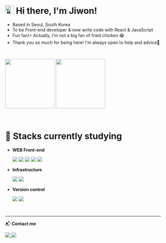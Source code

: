 # <img src="https://github.com/wervlad/wervlad/assets/24524555/766d336d-b87d-44ba-807c-c51de2bc6b4d" width="28px" alt="👋" style="max-width: 100%;"> Hi there, I'm Jiwon!
- Based in Seoul, South Korea
- To be Front-end developer & now write code with React & JavaScript
- Fun fact⚡ Actually, I'm not a big fan of fried chicken 😂
- Thank you so much for being here! I'm always open to help and advice💙

<br />

<img src="https://github-readme-stats.vercel.app/api/top-langs/?username=xoxojw&langs_count=10&layout=compact&theme=tokyonight" style="height: 160px" /> <img src="https://github-readme-stats.vercel.app/api?username=xoxojw&show_icons=true&theme=tokyonight" style="height: 160px" />

<br />

# 📖 Stacks currently studying
- **WEB Front-end**

  <img src="https://img.shields.io/badge/JavaScript-F7DF1E?style=for-the-badge&logo=JavaScript&logoColor=black">
  <img src="https://img.shields.io/badge/TypeScript-3178C6?style=for-the-badge&logo=TypeScript&logoColor=white">
  <img src="https://img.shields.io/badge/React-61DAFB?style=for-the-badge&logo=React&logoColor=black">
  <img src="https://img.shields.io/badge/HTML5-E34F26?style=for-the-badge&logo=html5&logoColor=white">
  <img src="https://img.shields.io/badge/CSS-1572B6?style=for-the-badge&logo=css3&logoColor=white">
  
- **Infrastructure**

  <img src="https://img.shields.io/badge/Firebase-FFCA28?style=for-the-badge&logo=firebase&logoColor=black">
  <img src="https://img.shields.io/badge/Amazon S3-569A31?style=for-the-badge&logo=amazons3&logoColor=white">

- **Version control**

  <img src="https://img.shields.io/badge/Git-F05032?style=for-the-badge&logo=git&logoColor=white">
  <img src="https://img.shields.io/badge/GitHub-181717?style=for-the-badge&logo=github&logoColor=white">

<br />

---

📬 **Contact me**

<a href="mailto:xoxojw.dev@gmail.com">
  <img src="https://img.shields.io/badge/Gmail-d14836?style=for-the-badge&logo=Gmail&logoColor=white" />
</a> 
<a href="https://xoxojw.tistory.com/">
  <img src="https://img.shields.io/badge/Blog-000000?style=for-the-badge&logo=Gmail&logoColor=white" />
</a>
  
